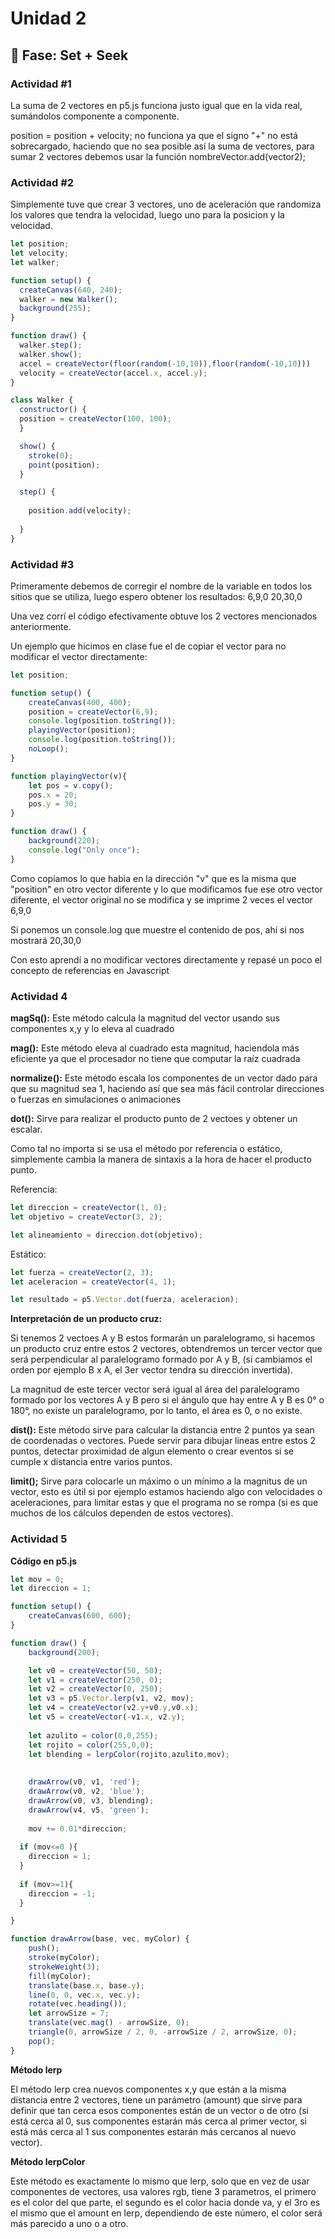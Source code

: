 # Unidad 2

## 🔎 Fase: Set + Seek

### Actividad #1

La suma de 2 vectores en p5.js funciona justo igual que en la vida real, sumándolos componente a componente.

position = position + velocity; no funciona ya que el signo "+" no está sobrecargado, haciendo que no sea posible así la suma de vectores, para sumar 2 vectores debemos usar la función nombreVector.add(vector2);

### Actividad #2

Simplemente tuve que crear 3 vectores, uno de aceleración que randomiza los valores que tendra la velocidad, luego uno para la posicion y la velocidad. 

```js
let position;
let velocity;
let walker;

function setup() {
  createCanvas(640, 240);
  walker = new Walker();
  background(255);
}

function draw() {
  walker.step();
  walker.show();
  accel = createVector(floor(random(-10,10)),floor(random(-10,10)))
  velocity = createVector(accel.x, accel.y);
}

class Walker {
  constructor() {
  position = createVector(100, 100);
  }

  show() {
    stroke(0);
    point(position);
  }

  step() {
    
    position.add(velocity);
    
  }
}
```

### Actividad #3

Primeramente debemos de corregir el nombre de la variable en todos los sitios que se utiliza, luego espero obtener los resultados: 6,9,0 20,30,0

Una vez corrí el código efectivamente obtuve los 2 vectores mencionados anteriormente.

Un ejemplo que hicimos en clase fue el de copiar el vector para no modificar el vector directamente:

```js
let position;

function setup() {
    createCanvas(400, 400);
    position = createVector(6,9);
    console.log(position.toString());
    playingVector(position);
    console.log(position.toString());
    noLoop();
}

function playingVector(v){
    let pos = v.copy();
    pos.x = 20;
    pos.y = 30;
}

function draw() {
    background(220);
    console.log("Only once");
}
```
Como copiamos lo que habia en la dirección "v" que es la misma que "position" en otro vector diferente y lo que modificamos fue ese otro vector diferente, el vector original no se modifica y se imprime 2 veces el vector 6,9,0

Si ponemos un console.log que muestre el contenido de pos, ahí si nos mostrará 20,30,0

Con esto aprendí a no modificar vectores directamente y repasé un poco el concepto de referencias en Javascript


### Actividad 4

**magSq():** Este método calcula la magnitud del vector usando sus componentes x,y y lo eleva al cuadrado 

**mag():** Este método eleva al cuadrado esta magnitud, haciendola más eficiente ya que el procesador no tiene que computar la raíz cuadrada

**normalize():** Este método escala los componentes de un vector dado para que su magnitud sea 1, haciendo así que sea más fácil controlar direcciones o fuerzas en simulaciones o animaciones

**dot():** Sirve para realizar el producto punto de 2 vectoes y obtener un escalar. 

Como tal no importa si se usa el método por referencia o estático, simplemente cambia la manera de sintaxis a la hora de hacer el producto punto.


Referencia:

```js
let direccion = createVector(1, 0);
let objetivo = createVector(3, 2);

let alineamiento = direccion.dot(objetivo);
```

Estático:

```js
let fuerza = createVector(2, 3);
let aceleracion = createVector(4, 1);

let resultado = p5.Vector.dot(fuerza, aceleracion);
```

**Interpretación de un producto cruz:** 

Si tenemos 2 vectoes A y B estos formarán un paralelogramo, si hacemos un producto cruz entre estos 2 vectores, obtendremos un tercer vector que será perpendicular al paralelogramo formado por A y B, (si cambiamos el orden por ejemplo B x A, el 3er vector tendra su dirección invertida).

La magnitud de este tercer vector será igual al área del paralelogramo formado por los vectores A y B pero si el ángulo que hay entre A y B es 0° o 180°, no existe un paralelogramo, por lo tanto, el área es 0, o no existe.

**dist():** Este método sirve para calcular la distancia entre 2 puntos ya sean de coordenadas o vectores. Puede servir para dibujar lineas entre estos 2 puntos, detectar proximidad de algun elemento o crear eventos si se cumple x distancia entre varios puntos.

**limit();** Sirve para colocarle un máximo o un mínimo a la magnitus de un vector, esto es útil si por ejemplo estamos haciendo algo con velocidades o aceleraciones, para limitar estas y que el programa no se rompa (si es que muchos de los cálculos dependen de estos vectores).

### Actividad 5

**Código en p5.js**

```js
let mov = 0;
let direccion = 1;

function setup() {
    createCanvas(600, 600);
}

function draw() {
    background(200);

    let v0 = createVector(50, 50);
    let v1 = createVector(250, 0);
    let v2 = createVector(0, 250);
    let v3 = p5.Vector.lerp(v1, v2, mov);
    let v4 = createVector(v2.y+v0.y,v0.x);
    let v5 = createVector(-v1.x, v2.y);
  
    let azulito = color(0,0,255);
    let rojito = color(255,0,0);
    let blending = lerpColor(rojito,azulito,mov);
    
    
    drawArrow(v0, v1, 'red');
    drawArrow(v0, v2, 'blue');
    drawArrow(v0, v3, blending);
    drawArrow(v4, v5, 'green');
  
    mov += 0.01*direccion;
  
  if (mov<=0 ){
    direccion = 1;
  }
  
  if (mov>=1){
    direccion = -1;
  }

}

function drawArrow(base, vec, myColor) {
    push();
    stroke(myColor);
    strokeWeight(3);
    fill(myColor);
    translate(base.x, base.y);
    line(0, 0, vec.x, vec.y);
    rotate(vec.heading());
    let arrowSize = 7;
    translate(vec.mag() - arrowSize, 0);
    triangle(0, arrowSize / 2, 0, -arrowSize / 2, arrowSize, 0);
    pop();
}
```

**Método lerp**

El método lerp crea nuevos componentes x,y que están a la misma distancia entre 2 vectores, tiene un parámetro (amount) que sirve para definir que tan cerca esos componentes están de un vector o de otro (si está cerca al 0, sus componentes estarán más cerca al primer vector, si está más cerca al 1 sus componentes estarán más cercanos al nuevo vector).

**Método lerpColor**

Este método es exactamente lo mismo que lerp, solo que en vez de usar componentes de vectores, usa valores rgb, tiene 3 parametros, el primero es el color del que parte, el segundo es el color hacia donde va, y el 3ro es el mismo que el amount en lerp, dependiendo de este número, el color será más parecido a uno o a otro.






